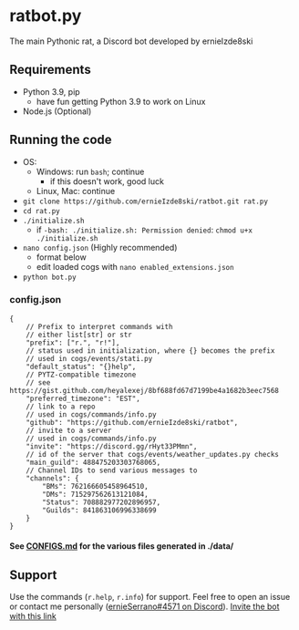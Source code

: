 # ratbot.py

The main Pythonic rat, a Discord bot developed by ernieIzde8ski

## Requirements

- Python 3.9, pip
  - have fun getting Python 3.9 to work on Linux
- Node.js (Optional)

## Running the code

- OS:
  - Windows: run `bash`; continue
    - if this doesn't work, good luck
  - Linux, Mac: continue
- `git clone https://github.com/ernieIzde8ski/ratbot.git rat.py`
- `cd rat.py`
- `./initialize.sh`
  - if `-bash: ./initialize.sh: Permission denied`: `chmod u+x ./initialize.sh`
- `nano config.json` (Highly recommended)
  - format below
  - edit loaded cogs with `nano enabled_extensions.json`
- `python bot.py`

### config.json

```JSONC
{   
    // Prefix to interpret commands with
    // either list[str] or str 
    "prefix": ["r.", "r!"],
    // status used in initialization, where {} becomes the prefix
    // used in cogs/events/stati.py
    "default_status": "{}help",
    // PYTZ-compatible timezone
    // see https://gist.github.com/heyalexej/8bf688fd67d7199be4a1682b3eec7568
    "preferred_timezone": "EST",
    // link to a repo
    // used in cogs/commands/info.py
    "github": "https://github.com/ernieIzde8ski/ratbot",
    // invite to a server
    // used in cogs/commands/info.py
    "invite": "https://discord.gg/rHyt33PMmn",
    // id of the server that cogs/events/weather_updates.py checks
    "main_guild": 488475203303768065,
    // Channel IDs to send various messages to
    "channels": {
        "BMs": 762166605458964510,
        "DMs": 715297562613121084,
        "Status": 708882977202896957,
        "Guilds": 841863106996338699
    }
}
```

#### See [CONFIGS.md](CONFIGS.md) for the various files generated in ./data/

## Support

Use the commands (`r.help`, `r.info`) for support. Feel free to open an issue
or contact me personally ([ernieSerrano#4571 on Discord](https://discord.gg/rHyt33PMmn)).
[Invite the bot with this link](https://discord.com/oauth2/authorize?client_id=807262373147574312&scope=bot&permissions=2214915137)
